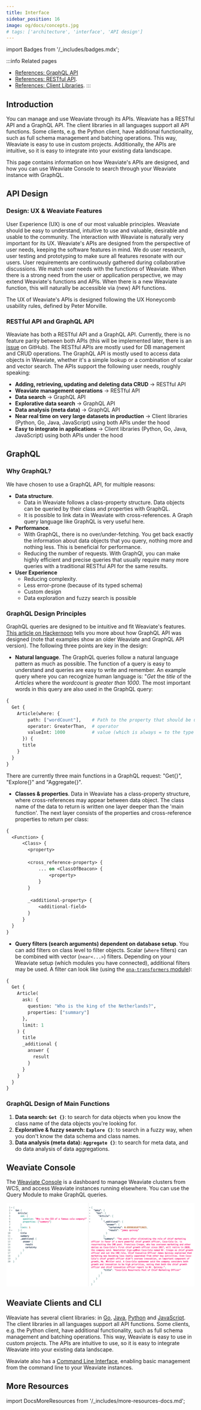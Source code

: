 ```yaml
---
title: Interface
sidebar_position: 16
image: og/docs/concepts.jpg
# tags: ['architecture', 'interface', 'API design']
---
```

import Badges from '/_includes/badges.mdx';

<Badges/>

:::info Related pages
- [References: GraphQL API](../api/graphql/index.md)
- [References: RESTful API](../api/rest/index.md).
- [References: Client Libraries](../client-libraries/index.md).
:::

## Introduction

You can manage and use Weaviate through its APIs. Weaviate has a RESTful API and a GraphQL API. The client libraries in all languages support all API functions. Some clients, e.g. the Python client, have additional functionality, such as full schema management and batching operations. This way, Weaviate is easy to use in custom projects. Additionally, the APIs are intuitive, so it is easy to integrate into your existing data landscape.

This page contains information on how Weaviate's APIs are designed, and how you can use Weaviate Console to search through your Weaviate instance with GraphQL.

## API Design

### Design: UX & Weaviate Features

User Experience (UX) is one of our most valuable principles. Weaviate should be easy to understand, intuitive to use and valuable, desirable and usable to the community. The interaction with Weaviate is naturally very important for its UX. Weaviate's APIs are designed from the perspective of user needs, keeping the software features in mind. We do user research, user testing and prototyping to make sure all features resonate with our users. User requirements are continuously gathered during collaborative discussions. We match user needs with the functions of Weaviate. When there is a strong need from the user or application perspective, we may extend Weaviate's functions and APIs. When there is a new Weaviate function, this will naturally be accessible via (new) API functions.

The UX of Weaviate's APIs is designed following the UX Honeycomb usability rules, defined by Peter Morville.

### RESTful API and GraphQL API

Weaviate has both a RESTful API and a GraphQL API. Currently, there is no feature parity between both APIs (this will be implemented later, there is an [issue](https://github.com/weaviate/weaviate/issues/1540) on GitHub). The RESTful APIs are mostly used for DB management and CRUD operations. The GraphQL API is mostly used to access data objects in Weaviate, whether it's a simple lookup or a combination of scalar and vector search. The APIs support the following user needs, roughly speaking:

* **Adding, retrieving, updating and deleting data CRUD** -> RESTful API
* **Weaviate management operations** -> RESTful API 
* **Data search** -> GraphQL API
* **Explorative data search** -> GraphQL API
* **Data analysis (meta data)** -> GraphQL API
* **Near real time on very large datasets in production** -> Client libraries (Python, Go, Java, JavaScript) using both APIs under the hood
* **Easy to integrate in applications** -> Client libraries (Python, Go, Java, JavaScript) using both APIs under the hood

## GraphQL 

### Why GraphQL?
We have chosen to use a GraphQL API, for multiple reasons:

* **Data structure**. 
  * Data in Weaviate follows a class-property structure. Data objects can be queried by their class and properties with GraphQL. 
  * It is possible to link data in Weaviate with cross-references. A Graph query language like GraphQL is very useful here.
* **Performance**.
  * With GraphQL, there is no over/under-fetching. You get back exactly the information about data objects that you query, nothing more and nothing less. This is beneficial for performance.
  * Reducing the number of requests. With GraphQl, you can make highly efficient and precise queries that usually require many more queries with a traditional RESTful API for the same results.
* **User Experience**
  * Reducing complexity. 
  * Less error-prone (because of its typed schema)
  * Custom design
  * Data exploration and fuzzy search is possible

### GraphQL Design Principles
GraphQL queries are designed to be intuitive and fit Weaviate's features. [This article on Hackernoon](https://hackernoon.com/how-weaviates-graphql-api-was-designed-t93932tl) tells you more about how GraphQL API was designed (note that examples show an older Weaviate and GraphQL API version). The following three points are key in the design: 

* **Natural language**. The GraphQL queries follow a natural language pattern as much as possible. The function of a query is easy to understand and queries are easy to write and remember. An example query where you can recognize human language is: "*Get* the *title* of the *Articles* where the *wordcount* is *greater than* *1000*. The most important words in this query are also used in the GraphQL query:

```graphql
{
  Get {
    Article(where: {
        path: ["wordCount"],    # Path to the property that should be used
        operator: GreaterThan,  # operator
        valueInt: 1000          # value (which is always = to the type of the path property)
      }) {
      title
    }
  }
}
```

There are currently three main functions in a GraphQL request: "Get{}", "Explore{}" and "Aggregate{}". 

* **Classes & properties**. Data in Weaviate has a class-property structure, where cross-references may appear between data object. The class name of the data to return is written one layer deeper than the 'main function'. The next layer consists of the properties and cross-reference properties to return per class:

```graphql
{
  <Function> {
      <Class> {
        <property>

        <cross_reference-property> {
            ... on <ClassOfBeacon> {
                <property>
            }
        }

        _<additional-property> {
            <additional-field>
        }
      }
  }
}
```

* **Query filters (search arguments) dependent on database setup**. You can add filters on class level to filter objects. Scalar (`where` filters) can be combined with vector (`near<...>`) filters. Depending on your Weaviate setup (which modules you have connected), additional filters may be used. A filter can look like (using the [`qna-transformers` module](/developers/weaviate/modules/reader-generator-modules/qna-transformers.md)):

```graphql
{
  Get {
    Article(
      ask: {
        question: "Who is the king of the Netherlands?",
        properties: ["summary"]
      }, 
      limit: 1
    ) {
      title
      _additional {
        answer {
          result
        }
      }
    }
  }
}
```

### GraphQL Design of Main Functions

1. **Data search: `Get {}`**: to search for data objects when you know the class name of the data objects you're looking for.
2. **Explorative & fuzzy search: `Explore {}`**: to search in a fuzzy way, when you don't know the data schema and class names.
3. **Data analysis (meta data): `Aggregate {}`**: to search for meta data, and do data analysis of data aggregations. 

## Weaviate Console

The [Weaviate Console](https://console.weaviate.io) is a dashboard to manage Weaviate clusters from WCS, and access Weaviate instances running elsewhere. You can use the Query Module to make GraphQL queries.

![GraphQL Query Module in Weaviate Console](./img/console-capture.png)

## Weaviate Clients and CLI

Weaviate has several client libraries: in [Go](/developers/weaviate/client-libraries/go.md), [Java](/developers/weaviate/client-libraries/java.md), [Python](/developers/weaviate/client-libraries/python.md) and [JavaScript](/developers/weaviate/client-libraries/javascript.md). The client libraries in all languages support all API functions. Some clients, e.g. the Python client, have additional functionality, such as full schema management and batching operations. This way, Weaviate is easy to use in custom projects. The APIs are intuitive to use, so it is easy to integrate Weaviate into your existing data landscape. 

Weaviate also has a [Command Line Interface](/developers/weaviate/client-libraries/cli.md), enabling basic management from the command line to your Weaviate instances.

## More Resources
import DocsMoreResources from '/_includes/more-resources-docs.md';

<DocsMoreResources />
